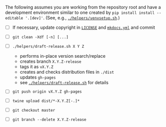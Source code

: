 <!--- -*- encoding: utf-8 -*-
  Copyright and other protections apply. Please see the accompanying LICENSE file for
  rights and restrictions governing use of this software. All rights not expressly
  waived or licensed are reserved. If that file is missing or appears to be modified
  from its original, then please contact the author before viewing or using this
  software in any capacity.

  !!!!!!!!!!!!!!!!!!!!!!!!!!!!!!!!!!!!!!!!!!!!!!!!!!!!!!!!!!!!!!!!!!!!
  !!!!!!!!!!!!!!! IMPORTANT: READ THIS BEFORE EDITING! !!!!!!!!!!!!!!!
  !!!!!!!!!!!!!!!!!!!!!!!!!!!!!!!!!!!!!!!!!!!!!!!!!!!!!!!!!!!!!!!!!!!!
  Please keep each sentence on its own unwrapped line.
  It looks like crap in a text editor, but it has no effect on rendering, and it allows much more useful diffs.
  Thank you!
-->

The following assumes you are working from the repository root and have a development environment similar to one created by `pip install install --editable '.[dev]'`. (See, e.g., [`./helpers/venvsetup.sh`](venvsetup.sh).)

* [ ] If necessary, update copyright in [`LICENSE`](../LICENSE) and [`mkdocs.yml`](../mkdocs.yml) and commit

* [ ] `git clean -Xdf [-n] [...]`

* [ ] `./helpers/draft-release.sh X Y Z`
  * performs in-place version search/replace
  * creates branch `X.Y.Z-release`
  * tags it as `vX.Y.Z`
  * creates and checks distribution files in `./dist`
  * updates `gh-pages`
  * see [`./helpers/draft-release.sh`](draft-release.sh) for details

* [ ] `git push origin vX.Y.Z gh-pages`

* [ ] `twine upload dist/*-X.Y.Z[-.]*`

* [ ] `git checkout master`

* [ ] `git branch --delete X.Y.Z-release`
